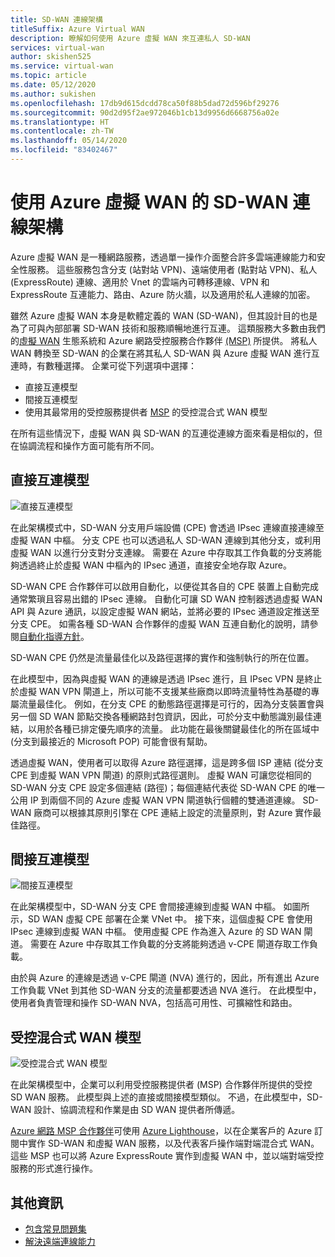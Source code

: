 ```yaml
---
title: SD-WAN 連線架構
titleSuffix: Azure Virtual WAN
description: 瞭解如何使用 Azure 虛擬 WAN 來互連私人 SD-WAN
services: virtual-wan
author: skishen525
ms.service: virtual-wan
ms.topic: article
ms.date: 05/12/2020
ms.author: sukishen
ms.openlocfilehash: 17db9d615dcdd78ca50f88b5dad72d596bf29276
ms.sourcegitcommit: 90d2d95f2ae972046b1cb13d9956d6668756a02e
ms.translationtype: HT
ms.contentlocale: zh-TW
ms.lasthandoff: 05/14/2020
ms.locfileid: "83402467"
---
```

# <a name="sd-wan-connectivity-architecture-with-azure-virtual-wan"></a>使用 Azure 虛擬 WAN 的 SD-WAN 連線架構

Azure 虛擬 WAN 是一種網路服務，透過單一操作介面整合許多雲端連線能力和安全性服務。 這些服務包含分支 (站對站 VPN)、遠端使用者 (點對站 VPN)、私人 (ExpressRoute) 連線、適用於 Vnet 的雲端內可轉移連線、VPN 和 ExpressRoute 互連能力、路由、Azure 防火牆，以及適用於私人連線的加密。

雖然 Azure 虛擬 WAN 本身是軟體定義的 WAN (SD-WAN)，但其設計目的也是為了可與內部部署 SD-WAN 技術和服務順暢地進行互連。 這類服務大多數由我們的[虛擬 WAN](virtual-wan-locations-partners.md) 生態系統和 Azure 網路受控服務合作夥伴 [(MSP)](../networking/networking-partners-msp.md) 所提供。 將私人 WAN 轉換至 SD-WAN 的企業在將其私人 SD-WAN 與 Azure 虛擬 WAN 進行互連時，有數種選擇。 企業可從下列選項中選擇：

* 直接互連模型
* 間接互連模型
* 使用其最常用的受控服務提供者 [MSP](../networking/networking-partners-msp.md) 的受控混合式 WAN 模型

在所有這些情況下，虛擬 WAN 與 SD-WAN 的互連從連線方面來看是相似的，但在協調流程和操作方面可能有所不同。

## <a name="direct-interconnect-model"></a><a name="direct"></a>直接互連模型

![直接互連模型](./media/sd-wan-connectivity-architecture/direct.png)

在此架構模式中，SD-WAN 分支用戶端設備 (CPE) 會透過 IPsec 連線直接連線至虛擬 WAN 中樞。 分支 CPE 也可以透過私人 SD-WAN 連線到其他分支，或利用虛擬 WAN 以進行分支對分支連線。 需要在 Azure 中存取其工作負載的分支將能夠透過終止於虛擬 WAN 中樞內的 IPsec 通道，直接安全地存取 Azure。

SD-WAN CPE 合作夥伴可以啟用自動化，以便從其各自的 CPE 裝置上自動完成通常繁瑣且容易出錯的 IPsec 連線。 自動化可讓 SD WAN 控制器透過虛擬 WAN API 與 Azure 通訊，以設定虛擬 WAN 網站，並將必要的 IPsec 通道設定推送至分支 CPE。 如需各種 SD-WAN 合作夥伴的虛擬 WAN 互連自動化的說明，請參閱[自動化指導方針](virtual-wan-configure-automation-providers.md)。

SD-WAN CPE 仍然是流量最佳化以及路徑選擇的實作和強制執行的所在位置。 

在此模型中，因為與虛擬 WAN 的連線是透過 IPsec 進行，且 IPsec VPN 是終止於虛擬 WAN VPN 閘道上，所以可能不支援某些廠商以即時流量特性為基礎的專屬流量最佳化。 例如，在分支 CPE 的動態路徑選擇是可行的，因為分支裝置會與另一個 SD WAN 節點交換各種網路封包資訊，因此，可於分支中動態識別最佳連結，以用於各種已排定優先順序的流量。 此功能在最後關鍵最佳化的所在區域中 (分支到最接近的 Microsoft POP) 可能會很有幫助。

透過虛擬 WAN，使用者可以取得 Azure 路徑選擇，這是跨多個 ISP 連結 (從分支 CPE 到虛擬 WAN VPN 閘道) 的原則式路徑選則。 虛擬 WAN 可讓您從相同的 SD-WAN 分支 CPE 設定多個連結 (路徑)；每個連結代表從 SD-WAN CPE 的唯一公用 IP 到兩個不同的 Azure 虛擬 WAN VPN 閘道執行個體的雙通道連線。 SD-WAN 廠商可以根據其原則引擎在 CPE 連結上設定的流量原則，對 Azure 實作最佳路徑。

## <a name="indirect-interconnect-model"></a><a name="indirect"></a>間接互連模型

![間接互連模型](./media/sd-wan-connectivity-architecture/indirect.png)

在此架構模型中，SD-WAN 分支 CPE 會間接連線到虛擬 WAN 中樞。 如圖所示，SD WAN 虛擬 CPE 部署在企業 VNet 中。 接下來，這個虛擬 CPE 會使用 IPsec 連線到虛擬 WAN 中樞。 使用虛擬 CPE 作為進入 Azure 的 SD WAN 閘道。 需要在 Azure 中存取其工作負載的分支將能夠透過 v-CPE 閘道存取工作負載。

由於與 Azure 的連線是透過 v-CPE 閘道 (NVA) 進行的，因此，所有進出 Azure 工作負載 VNet 到其他 SD-WAN 分支的流量都要透過 NVA 進行。 在此模型中，使用者負責管理和操作 SD-WAN NVA，包括高可用性、可擴縮性和路由。
  
## <a name="managed-hybrid-wan-model"></a><a name="hybrid"></a>受控混合式 WAN 模型

![受控混合式 WAN 模型](./media/sd-wan-connectivity-architecture/hybrid.png)

在此架構模型中，企業可以利用受控服務提供者 (MSP) 合作夥伴所提供的受控 SD WAN 服務。 此模型與上述的直接或間接模型類似。 不過，在此模型中，SD-WAN 設計、協調流程和作業是由 SD WAN 提供者所傳遞。

[Azure 網路 MSP 合作夥伴](../networking/networking-partners-msp.md)可使用 [Azure Lighthouse](https://azure.microsoft.com/services/azure-lighthouse/)，以在企業客戶的 Azure 訂閱中實作 SD-WAN 和虛擬 WAN 服務，以及代表客戶操作端對端混合式 WAN。 這些 MSP 也可以將 Azure ExpressRoute 實作到虛擬 WAN 中，並以端對端受控服務的形式進行操作。

## <a name="additional-information"></a>其他資訊

* [包含常見問題集](virtual-wan-faq.md)
* [解決遠端連線能力](work-remotely-support.md)
